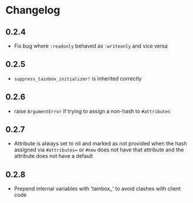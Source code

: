 # Changelog

## 0.2.4

* Fix bug where `:readonly` behaved as `:writeonly` and vice versa

## 0.2.5

* `suppress_tainbox_initializer!` is inherited correctly

## 0.2.6

* raise `ArgumentError` if trying to assign a non-hash to `#attributes`

## 0.2.7

* Attribute is always set to nil and marked as not provided when the hash assigned via
`#attributes=` or `#new` does not have that attribute and the attribute does not have a default

## 0.2.8

* Prepend internal variables with 'tainbox\_' to avoid clashes with client code
